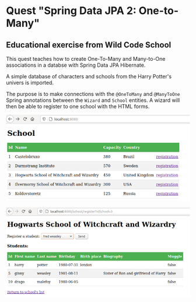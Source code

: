 # Quest "Spring Data JPA 2: One-to-Many"

## Educational exercise from Wild Code School

This quest teaches how to create One-To-Many and Many-to-One associations in a databse with Spring Data JPA Hibernate.

A simple database of characters and schools from the Harry Potter's univers is imported. 

The purpose is to make connections with the <code>@OneToMany</code> and <code>@ManyToOne</code> Spring annotations between the `Wizard` and `School` entities.
A wizard will then be able to register to one school with the HTML forms.


![screen capture](https://github.com/0reldev/quest-spring-jpa-onetomany/blob/master/sc/screen-capture-1.png)


![screen capture](https://github.com/0reldev/quest-spring-jpa-onetomany/blob/master/sc/screen-capture-2.png)
